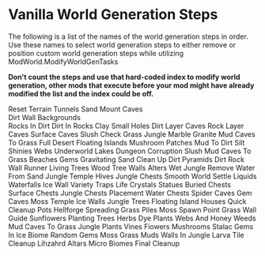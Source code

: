 # Vanilla World Generation Steps

The following is a list of the names of the world generation steps in order. Use these names to select world generation steps to either remove or position custom world generation steps while utilizing ModWorld.ModifyWorldGenTasks

**Don't count the steps and use that hard-coded index to modify world generation, other mods that execute before your mod might have already modified the list and the index could be off.**

  Reset
  Terrain
  Tunnels
Sand
Mount Caves  
Dirt Wall Backgrounds  
Rocks In Dirt
Dirt In Rocks
Clay
Small Holes
Dirt Layer Caves
Rock Layer Caves
Surface Caves
Slush Check
Grass
Jungle
Marble
Granite
Mud Caves To Grass
Full Desert
Floating Islands
Mushroom Patches
Mud To Dirt
Silt
Shinies
Webs
Underworld
Lakes
Dungeon
Corruption
Slush
Mud Caves To Grass
Beaches
Gems
Gravitating Sand
Clean Up Dirt
Pyramids
Dirt Rock Wall Runner
Living Trees
Wood Tree Walls
Alters
Wet Jungle
Remove Water From Sand
Jungle Temple
Hives
Jungle Chests
Smooth World
Settle Liquids
Waterfalls
Ice
Wall Variety
Traps
Life Crystals
Statues
Buried Chests
Surface Chests
Jungle Chests Placement
Water Chests
Spider Caves
Gem Caves
Moss
Temple
Ice Walls
Jungle Trees
Floating Island Houses
Quick Cleanup
Pots
Hellforge
Spreading Grass
Piles
Moss
Spawn Point
Grass Wall
Guide
Sunflowers
Planting Trees
Herbs
Dye Plants
Webs And Honey
Weeds
Mud Caves To Grass
Jungle Plants
Vines
Fiowers
Mushrooms
Stalac
Gems In Ice Biome
Random Gems
Moss Grass
Muds Walls In Jungle
Larva
Tile Cleanup
Lihzahrd Altars
Micro Biomes
Final Cleanup
